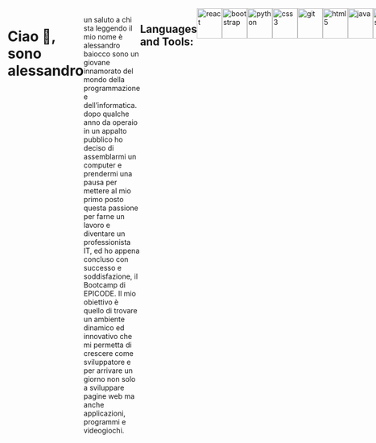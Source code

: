 
<div style="display:flex">


<h1>Ciao 👋, sono alessandro</h1>

un saluto a chi sta leggendo il mio nome è alessandro baiocco sono un giovane innamorato del mondo della programmazione e dell’informatica. dopo qualche anno da operaio in un appalto pubblico ho deciso di assemblarmi un computer e prendermi una pausa per mettere al mio primo posto questa passione per farne un lavoro e diventare un professionista IT, ed ho appena concluso con successo e soddisfazione, il Bootcamp di EPICODE. Il mio obiettivo è quello di trovare un ambiente dinamico ed innovativo che mi permetta di crescere come sviluppatore e per arrivare un giorno non solo a sviluppare pagine web ma anche applicazioni, programmi e videogiochi.


  <div style="display:flex">
    <h2>Languages and Tools:</h2>
    <img src="https://upload.wikimedia.org/wikipedia/commons/thumb/a/a7/React-icon.svg/2300px-React-icon.svg.png" alt="react" style="width:50px;height:60px;display:inline"/>
    <img src="https://pbs.twimg.com/profile_images/1273081551354396672/-Tzadxix_400x400.jpg" alt="bootstrap" style="width:50px;height:60px;display:inline"/>
    <img src="https://upload.wikimedia.org/wikipedia/commons/thumb/c/c3/Python-logo-notext.svg/1869px-Python-logo-notext.svg.png" alt="python" style="width:50px;height:60px;display:inline"/>
    <img src="https://upload.wikimedia.org/wikipedia/commons/thumb/6/62/CSS3_logo.svg/2048px-CSS3_logo.svg.png" alt="css3" style="width:50px;height:60px;display:inline"/>
    <img src="https://upload.wikimedia.org/wikipedia/commons/thumb/3/3f/Git_icon.svg/2048px-Git_icon.svg.png" alt="git"  style="width:50px;height:60px;display:inline" />
    <img src="https://upload.wikimedia.org/wikipedia/commons/thumb/3/38/HTML5_Badge.svg/2048px-HTML5_Badge.svg.png" alt="html5"  style="width:50px;height:60px;display:inline"/>
    <img src="https://cdn.freebiesupply.com/logos/large/2x/java-14-logo-png-transparent.png" alt="java"  style="width:50px;height:60px;display:inline"/>
    <img src="https://upload.wikimedia.org/wikipedia/commons/thumb/9/99/Unofficial_JavaScript_logo_2.svg/512px-Unofficial_JavaScript_logo_2.svg.png?20141107110902" alt="javascript"  style="width:50px;height:60px;display:inline"/>
    <img src="https://upload.wikimedia.org/wikipedia/commons/thumb/2/29/Postgresql_elephant.svg/993px-Postgresql_elephant.svg.png" alt="postgress sql"  style="width:50px;height:60px;display:inline"/>
    <img src="https://seeklogo.com/images/N/nodejs-logo-FBE122E377-seeklogo.com.png" alt="nodejs"  style="width:50px;height:60px;display:inline"/>
    <img src="https://upload.wikimedia.org/wikipedia/commons/thumb/9/9a/Visual_Studio_Code_1.35_icon.svg/2048px-Visual_Studio_Code_1.35_icon.svg.png" alt="visual studio code"  style="width:50px;height:60px;display:inline"/>
    <img src="https://upload.wikimedia.org/wikipedia/commons/thumb/9/96/Sass_Logo_Color.svg/2560px-Sass_Logo_Color.svg.png" alt="sass"  style="width:50px;height:60px;display:inline"/>
    <img src="https://cdn.freebiesupply.com/logos/large/2x/spring-3-logo-png-transparent.png" alt="spring"  style="width:50px;height:60px;display:inline"/>
    <img src="https://upload.wikimedia.org/wikipedia/commons/thumb/4/4c/Typescript_logo_2020.svg/2048px-Typescript_logo_2020.svg.png" alt="typescript"  style="width:50px;height:60px;display:inline"/>
  </div>
</div>
